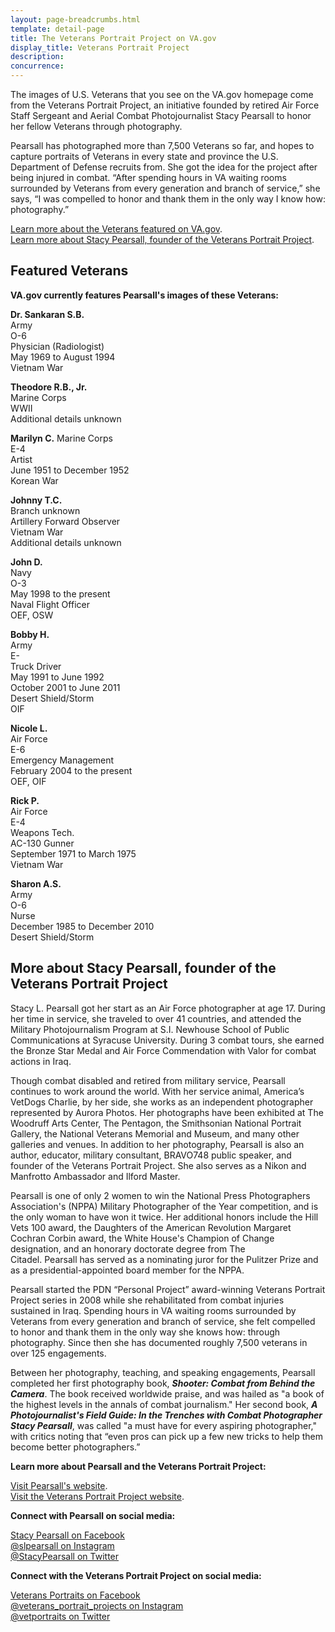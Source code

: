 ```yaml
---
layout: page-breadcrumbs.html
template: detail-page
title: The Veterans Portrait Project on VA.gov
display_title: Veterans Portrait Project
description:
concurrence:
---
```


<div class="va-introtext">
The images of U.S. Veterans that you see on the VA.gov homepage come from the Veterans Portrait Project, an initiative founded by retired Air Force Staff Sergeant and Aerial Combat Photojournalist Stacy Pearsall to honor her fellow Veterans through photography.  
</div>

Pearsall has photographed more than 7,500 Veterans so far, and hopes to capture portraits of Veterans in every state and province the U.S. Department of Defense recruits from. She got the idea for the project after being injured in combat. “After spending hours in VA waiting rooms surrounded by Veterans from every generation and branch of service,” she says, “I was compelled to honor and thank them in the only way I know how: photography.”

[Learn more about the Veterans featured on VA.gov](#veterans). <br>
[Learn more about Stacy Pearsall, founder of the Veterans Portrait Project](#pearsall).

<h2 id="veterans">Featured Veterans</h2> 

**VA.gov currently features Pearsall's images of these Veterans:**

**Dr. Sankaran S.B.** <br>
Army <br>
O-6 <br>
Physician (Radiologist) <br>
May 1969 to August 1994 <br>
Vietnam War <br>

**Theodore R.B., Jr.** <br>
Marine Corps <br>
WWII <br>
Additional details unknown <br>

**Marilyn C.**
Marine Corps <br>
E-4 <br>
Artist <br>
June 1951 to December 1952 <br>
Korean War <br>

**Johnny T.C.** <br>
Branch unknown <br>
Artillery Forward Observer <br>
Vietnam War <br>
Additional details unknown <br>

**John D.** <br>
Navy <br>
O-3 <br>
May 1998 to the present <br>
Naval Flight Officer <br>
OEF, OSW <br>
 
**Bobby H.** <br>
Army <br>
E- <br>
Truck Driver <br>
May 1991 to June 1992 <br>
October 2001 to June 2011 <br>
Desert Shield/Storm <br>
OIF <br>

**Nicole L.** <br>
Air Force <br>
E-6 <br>
Emergency Management <br>
February 2004 to the present <br>
OEF, OIF <br>

**Rick P.** <br>
Air Force <br>
E-4 <br>
Weapons Tech. <br>
AC-130 Gunner <br>
September 1971 to March 1975 <br>
Vietnam War <br>

**Sharon A.S.** <br>
Army <br>
O-6 <br>
Nurse <br>
December 1985 to December 2010 <br>
Desert Shield/Storm <br>

<h2 id="pearsall">More about Stacy Pearsall, founder of the Veterans Portrait Project</h2> 

Stacy L. Pearsall got her start as an Air Force photographer at age 17. During her time in service, she traveled to over 41 countries, and attended the Military Photojournalism Program at S.I. Newhouse School of Public Communications at Syracuse University. During 3 combat tours, she earned the Bronze Star Medal and Air Force Commendation with Valor for combat actions in Iraq. 

Though combat disabled and retired from military service, Pearsall continues to work around the world. With her service animal, America’s VetDogs Charlie, by her side, she works as an independent photographer represented by Aurora Photos. Her photographs have been exhibited at The Woodruff Arts Center, The Pentagon, the Smithsonian National Portrait Gallery, the National Veterans Memorial and Museum, and many other galleries and venues. In addition to her photography, Pearsall is also an author, educator, military consultant, BRAVO748 public speaker, and founder of the Veterans Portrait Project. She also serves as a Nikon and Manfrotto Ambassador and Ilford Master.

Pearsall is one of only 2 women to win the National Press Photographers Association's (NPPA) Military Photographer of the Year competition, and is the only woman to have won it twice. Her additional honors include the Hill Vets 100 award, the Daughters of the American Revolution Margaret Cochran Corbin award, the White House's Champion of Change designation, and an honorary doctorate degree from The Citadel. Pearsall has served as a nominating juror for the Pulitzer Prize and as a presidential-appointed board member for the NPPA.

Pearsall started the PDN “Personal Project” award-winning Veterans Portrait Project series in 2008 while she rehabilitated from combat injuries sustained in Iraq. Spending hours in VA waiting rooms surrounded by Veterans from every generation and branch of service, she felt compelled to honor and thank them in the only way she knows how: through photography. Since then she has  documented roughly 7,500 veterans in over 125 engagements.

Between her photography, teaching, and speaking engagements, Pearsall completed her first photography book, ***Shooter: Combat from Behind the Camera***. The book received worldwide praise, and was hailed as "a book of the highest levels in the annals of combat journalism." Her second book, ***A Photojournalist's Field Guide: In the Trenches with Combat Photographer Stacy Pearsall***, was called "a must have for every aspiring photographer," with critics noting that “even pros can pick up a few new tricks to help them become better photographers.”

**Learn more about Pearsall and the Veterans Portrait Project:**

[Visit Pearsall's website](https://www.stacypearsall.com). <br>
[Visit the Veterans Portrait Project website](http://www.veteransportraitproject.com). <br>

**Connect with Pearsall on social media:**

[Stacy Pearsall on Facebook](https://facebook.com/SLPearsall) <br>
[@slpearsall on Instagram](https://www.instagram.com/slpearsall/) <br>
[@StacyPearsall on Twitter](https://twitter.com/StacyPearsall) <br>

**Connect with the Veterans Portrait Project on social media:**

[Veterans Portraits on Facebook](https://www.facebook.com/VeteransPortraits/) <br>
[@veterans_portrait_projects on Instagram](https://www.instagram.com/veterans_portrait_project/) <br>
[@vetportraits on Twitter](https://twitter.com/vetportraits) <br>

